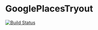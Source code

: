 # GooglePlacesTryout

[![Build Status](https://travis-ci.org/refactoringtheworld/GooglePlacesTryout.svg?branch=master)](https://travis-ci.org/refactoringtheworld/GooglePlacesTryout)